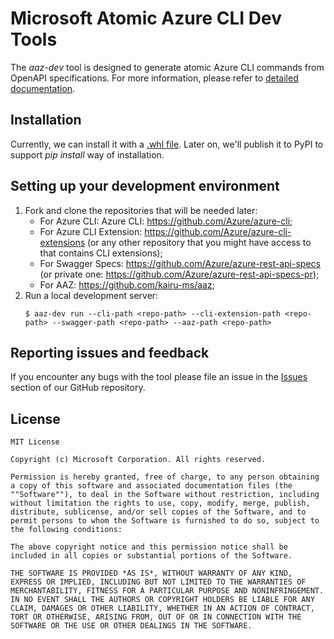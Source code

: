 # Microsoft Atomic Azure CLI Dev Tools

The *aaz-dev* tool is designed to generate atomic Azure CLI commands from OpenAPI specifications. For more information, please refer to [detailed documentation](https://github.com/necusjz/aaz-dev-tools/tree/release-pipeline/src/backend/docs/Docs). 

## Installation
Currently, we can install it with a [.whl file](https://github.com/kairu-ms/aaz-dev-tools/releases). Later on, we'll publish it to PyPI to support *pip install* way of installation.

## Setting up your development environment
1. Fork and clone the repositories that will be needed later:
   - For Azure CLI: Azure CLI: https://github.com/Azure/azure-cli;
   - For Azure CLI Extension: https://github.com/Azure/azure-cli-extensions (or any other repository that you might have access to that contains CLI extensions);
   - For Swagger Specs: https://github.com/Azure/azure-rest-api-specs (or private one: https://github.com/Azure/azure-rest-api-specs-pr);
   - For AAZ: https://github.com/kairu-ms/aaz;
2. Run a local development server:
   ```text
   $ aaz-dev run --cli-path <repo-path> --cli-extension-path <repo-path> --swagger-path <repo-path> --aaz-path <repo-path>
   ```

## Reporting issues and feedback
If you encounter any bugs with the tool please file an issue in the [Issues](https://github.com/kairu-ms/aaz-dev-tools/issues) section of our GitHub repository.

## License
```
MIT License

Copyright (c) Microsoft Corporation. All rights reserved.

Permission is hereby granted, free of charge, to any person obtaining a copy of this software and associated documentation files (the ""Software""), to deal in the Software without restriction, including without limitation the rights to use, copy, modify, merge, publish, distribute, sublicense, and/or sell copies of the Software, and to permit persons to whom the Software is furnished to do so, subject to the following conditions:

The above copyright notice and this permission notice shall be included in all copies or substantial portions of the Software.

THE SOFTWARE IS PROVIDED *AS IS*, WITHOUT WARRANTY OF ANY KIND, EXPRESS OR IMPLIED, INCLUDING BUT NOT LIMITED TO THE WARRANTIES OF MERCHANTABILITY, FITNESS FOR A PARTICULAR PURPOSE AND NONINFRINGEMENT. IN NO EVENT SHALL THE AUTHORS OR COPYRIGHT HOLDERS BE LIABLE FOR ANY CLAIM, DAMAGES OR OTHER LIABILITY, WHETHER IN AN ACTION OF CONTRACT, TORT OR OTHERWISE, ARISING FROM, OUT OF OR IN CONNECTION WITH THE SOFTWARE OR THE USE OR OTHER DEALINGS IN THE SOFTWARE.
```
